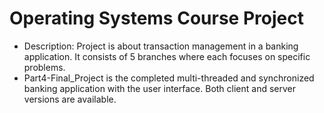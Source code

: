 # Operating Systems Course Project

- Description: Project is about transaction management in a banking application. It consists of 5 branches where each focuses on specific problems.
- Part4-Final_Project is the completed multi-threaded and synchronized banking application with the user interface. Both client and server versions are available.
